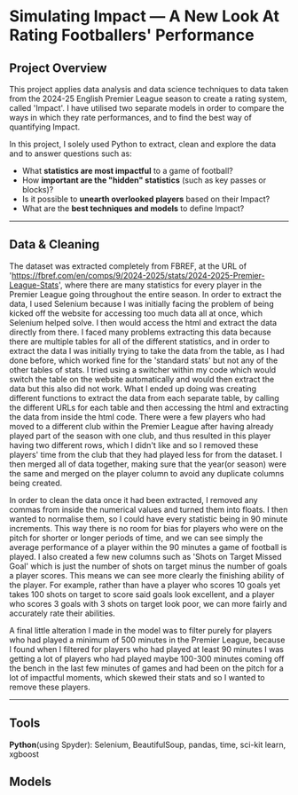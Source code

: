 # Simulating Impact — A New Look At Rating Footballers' Performance

## Project Overview
This project applies data analysis and data science techniques to data taken from the 2024-25 English Premier League season to create a rating system, called 'Impact'. I have utilised two separate models in order to compare the ways in which they rate performances, and to find the best way of quantifying Impact.

In this project, I solely used Python to extract, clean and explore the data and to answer questions such as:

- What **statistics are most impactful** to a game of football?
- How **important are the "hidden" statistics** (such as key passes or blocks)?
- Is it possible to **unearth overlooked players** based on their Impact?
- What are the **best techniques and models** to define Impact?

---

## Data & Cleaning
The dataset was extracted completely from FBREF, at the URL of 'https://fbref.com/en/comps/9/2024-2025/stats/2024-2025-Premier-League-Stats', where there are many statistics for every player in the Premier League going throughout the entire season. 
In order to extract the data, I used Selenium because I was initially facing the problem of being kicked off the website for accessing too much data all at once, which Selenium helped solve. I then would access the html and extract the data directly from there. 
I faced many problems extracting this data because there are multiple tables for all of the different statistics, and in order to extract the data I was initially trying to take the data from the table, as I had done before, which worked fine for the 'standard stats' but not any of the other tables of stats. I tried using a switcher within my code which would switch the table on the website automatically and would then extract the data but this also did not work.
What I ended up doing was creating different functions to extract the data from each separate table, by calling the different URLs for each table and then accessing the html and extracting the data from inside the html code.
There were a few players who had moved to a different club within the Premier League after having already played part of the season with one club, and thus resulted in this player having two different rows, which I didn't like and so I removed these players' time from the club that they had played less for from the dataset.
I then merged all of data together, making sure that the year(or season) were the same and merged on the player column to avoid any duplicate columns being created.

In order to clean the data once it had been extracted, I removed any commas from inside the numerical values and turned them into floats. I then wanted to normalise them, so I could have every statistic being in 90 minute increments. This way there is no room for bias for players who were on the pitch for shorter or longer periods of time, and we can see simply the average performance of a player within the 90 minutes a game of football is played.
I also created a few new columns such as 'Shots on Target Missed Goal' which is just the number of shots on target minus the number of goals a player scores. This means we can see more clearly the finishing ability of the player. For example, rather than have a player who scores 10 goals yet takes 100 shots on target to score said goals look excellent, and a player who scores 3 goals with 3 shots on target look poor, we can more fairly and accurately rate their abilities.

A final  little alteration  I made in the model was to filter purely for players who had played a minimum of 500 minutes in the Premier League, because I found when I filtered for players who had played at least 90 minutes I was getting a lot of players who had played maybe 100-300 minutes coming off the bench in the last few minutes of games and had been on the pitch for a lot of impactful moments, which skewed their stats and so I wanted to remove these players.

---

## Tools
**Python**(using Spyder): Selenium, BeautifulSoup, pandas, time, sci-kit learn, xgboost

## Models
